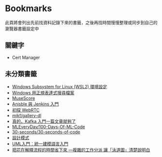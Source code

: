 # Bookmarks

此頁將會列出先前找資料記錄下來的書籤，之後再找時間慢慢整理或同步到自己的瀏覽器書籤設定中

## 關鍵字

- Cert Manager

## 未分類書籤

- [Windows Subsystem for Linux (WSL2) 環境設定](https://hackmd.io/@billsun/BJByCIUHf)
- [Windows 用正規表達式搜尋檔案](https://superuser.com/a/1161653)
- [MuseScore](https://github.com/musescore/MuseScore)
- [Anisble 與 Jenkins 入門](https://ithelp.ithome.com.tw/users/20103346/ironman/1473)
- [初探 WebRTC](https://medium.com/@jedy05097952/%E5%88%9D%E6%8E%A2-webrtc-%E6%89%8B%E6%8A%8A%E6%89%8B%E5%BB%BA%E7%AB%8B%E7%B7%9A%E4%B8%8A%E8%A6%96%E8%A8%8A-1-5e9d4702e8e8)
- [mikf/gallery-dl](https://github.com/mikf/gallery-dl)
- [真的，Kafka 入門一篇文章就夠了](https://www.796t.com/content/1574928184.html)
- [MLEveryDay/100-Days-Of-ML-Code](https://github.com/MLEveryday/100-Days-Of-ML-Code)
- [30-seconds/30-seconds-of-code](https://github.com/30-seconds/30-seconds-of-code)
- [設計模式](https://ithelp.ithome.com.tw/articles/10201706)
- [UML入門：統一建模語言入門](http://www.dotspace.idv.tw/Jyemii/umlcolumn/articles/umlwriting/UMLBasics/UMLBasics.htm)
- [把花在解釋流程的時間省下來 —複雜的工作分派 讓「泳道圖」清楚說明白](https://www.businesstoday.com.tw/article/category/80407/post/201805040057/)
